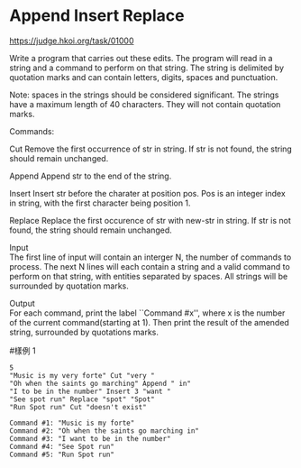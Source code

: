 # Append Insert Replace
https://judge.hkoi.org/task/01000

Write a program that carries out these edits. The program will read in a string and a command to perform on that string. The string is delimited by quotation marks and can contain letters, digits, spaces and punctuation.

Note: spaces in the strings should be considered significant. The strings have a maximum length of 40 characters. They will not contain quotation marks.

Commands:

Cut <str> Remove the first occurrence of str in string. If str is not found, the string should remain unchanged.

Append <str> Append str to the end of the string.

Insert <pos> <str> Insert str before the charater at position pos. Pos is an integer index in string, with the first character being position 1.

Replace <str> <new-str> Replace the first occurence of str with new-str in string. If str is not found, the string should remain unchanged.

Input  
The first line of input will contain an interger N, the number of commands to process. The next N lines will each contain a string and a valid command to perform on that string, with entities separated by spaces. All strings will be surrounded by quotation marks.

Output  
For each command, print the label ``Command #x'', where x is the number of the current command(starting at 1). Then print the result of the amended string, surrounded by quotations marks.

#樣例
1
```in
5
"Music is my very forte" Cut "very "
"Oh when the saints go marching" Append " in"
"I to be in the number" Insert 3 "want "
"See spot run" Replace "spot" "Spot"
"Run Spot run" Cut "doesn't exist"
```
```out
Command #1: "Music is my forte"
Command #2: "Oh when the saints go marching in"
Command #3: "I want to be in the number"
Command #4: "See Spot run"
Command #5: "Run Spot run"
```
